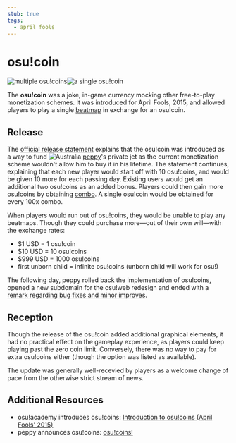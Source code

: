 ```yaml
---
stub: true
tags:
  - april fools
---
```


# osu!coin

![multiple osu!coins](img/coins2x.png)![a single osu!coin](img/coin2x.png)

The **osu!coin** was a joke, in-game currency mocking other free-to-play monetization schemes. It was introduced for April Fools, 2015, and allowed players to play a single [beatmap](/wiki/Beatmap) in exchange for an osu!coin.

## Release

The [official release statement](https://osu.ppy.sh/home/news/2015-03-31-osucoins) explains that the osu!coin was introduced as a way to fund ![][flag_AU] [peppy](https://osu.ppy.sh/users/2)'s private jet as the current monetization scheme wouldn't allow him to buy it in his lifetime. The statement continues, explaining that each new player would start off with 10 osu!coins, and would be given 10 more for each passing day. Existing users would get an additional two osu!coins as an added bonus. Players could then gain more osu!coins by obtaining [combo](/wiki/Glossary/Combo_(score_multiplier)). A single osu!coin would be obtained for every 100x combo.

When players would run out of osu!coins, they would be unable to play any beatmaps. Though they could purchase more—out of their own will—with the exchange rates:

- $1 USD = 1 osu!coin
- $10 USD = 10 osu!coins
- $999 USD = 1000 osu!coins
- first unborn child = infinite osu!coins (unborn child will work for osu!)

The following day, peppy rolled back the implementation of osu!coins, opened a new subdomain for the osu!web redesign and ended with a [remark regarding bug fixes and minor improves](https://osu.ppy.sh/comments/121803).

## Reception

Though the release of the osu!coin added additional graphical elements, it had no practical effect on the gameplay experience, as players could keep playing past the zero coin limit. Conversely, there was no way to pay for extra osu!coins either (though the option was listed as available).

The update was generally well-recevied by players as a welcome change of pace from the otherwise strict stream of news.

## Additional Resources

- osu!academy introduces osu!coins: [Introduction to osu!coins (April Fools' 2015)](https://www.youtube.com/watch?v=BImc5McuK1o)
- peppy announces osu!coins: [osu!coins!](https://osu.ppy.sh/home/news/2015-03-31-osucoins)

[flag_AU]: /wiki/shared/flag/AU.gif "Australia"

<!-- TODO: Add links and images -->
